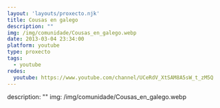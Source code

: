 ```yaml
---
layout: 'layouts/proxecto.njk'
title: Cousas en galego
description: ""
img: /img/comunidade/Cousas_en_galego.webp
date: 2013-03-04 23:34:00
platform: youtube
type: proxecto
tags:
  - youtube
redes:
  youtube: https://www.youtube.com/channel/UCeRdV_XtSAM8A5sW_t_zM5Q
---
```

description: ""
img: /img/comunidade/Cousas_en_galego.webp
